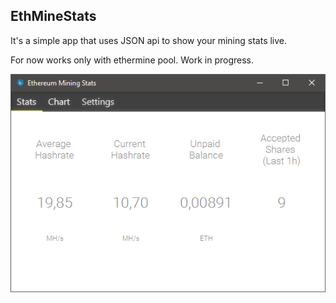 ## EthMineStats

It's a simple app that uses JSON api to show your mining stats live.

For now works only with ethermine pool. Work in progress.

![screen](https://raw.githubusercontent.com/rpieja/ethminestats/master/res/screen.PNG)
